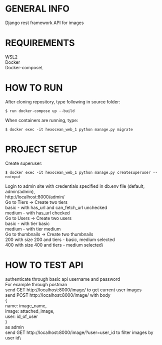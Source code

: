 # GENERAL INFO
Django rest framework API for images

# REQUIREMENTS
WSL2\
Docker\
Docker-compose\

# HOW TO RUN
After cloning repository, type following in source folder:
```
$ run docker-compose up --build
```
When containers are running, type:
```
$ docker exec -it hexocean_web_1 python manage.py migrate
```

# PROJECT SETUP
Create superuser:
```
$ docker exec -it hexocean_web_1 python manage.py createsuperuser --noinput
```
Login to admin site with credentials specified in db.env file (default, admin/admin),\
http://localhost:8000/admin/ \
Go to Tiers -> Create two tiers\
basic - with has_url and can_fetch_url unchecked\
medium - with has_url checked\
Go to Users -> Create two users\
basic - with tier basic\
medium - with tier medium\
Go to thumbnails -> Create two thumbnails\
200 with size 200 and tiers - basic, medium selected\
400 with size 400 and tiers - medium selected\

# HOW TO TEST API
authenticate through basic api username and password\
For example through postman  \
send GET http://localhost:8000/image/ to get current user images  \
send POST http://localhost:8000/image/ with body   \
{\
  name: image_name,\
  image: attached_image,\
  user: id_of_user\
 }\
 as admin\
 send GET http://localhost:8000/image/?user=user_id to filter images by user id\




